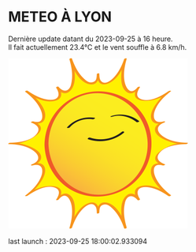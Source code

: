 # METEO À LYON

Dernière update datant du 2023-09-25 à 16 heure.  
Il fait actuellement 23.4°C et le vent souffle à 6.8 km/h.      

![](./.github/sun.png)

last launch : 2023-09-25 18:00:02.933094
